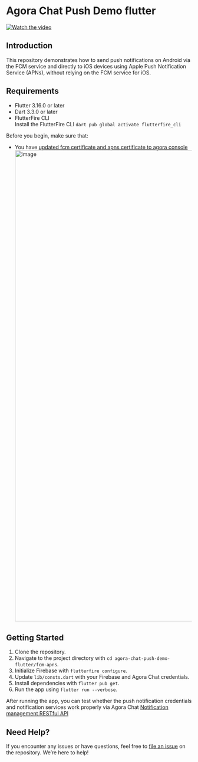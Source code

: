 # Agora Chat Push Demo flutter 

[![Watch the video](https://img.youtube.com/vi/AtUhDZROifE/0.jpg)](https://www.youtube.com/watch?v=AtUhDZROifE)

## Introduction
This repository demonstrates how to send push notifications on Android via the FCM service and directly to iOS devices using Apple Push Notification Service (APNs), without relying on the FCM service for iOS.

## Requirements
* Flutter 3.16.0 or later
* Dart 3.3.0 or later
* FlutterFire CLI   
  Install the FlutterFire CLI `dart pub global activate flutterfire_cli`

Before you begin, make sure that:
- You have [updated fcm certificate and apns certificate to agora console](https://docs.agora.io/en/agora-chat/develop/offline-push?platform=flutter#2-upload-fcm-certificate-to-)
  <img width="1277" alt="image" src="https://github.com/user-attachments/assets/68af8623-fa72-4fcc-ae13-009aa5e60b0b">


## Getting Started
1. Clone the repository.
2. Navigate to the project directory with `cd agora-chat-push-demo-flutter/fcm-apns`.
3. Initialize Firebase with `flutterfire configure`.
4. Update `lib/consts.dart` with your Firebase and Agora Chat credentials.
5. Install dependencies with `flutter pub get`.
6. Run the app using `flutter run --verbose`.

After running the app, you can test whether the push notification credentials and notification services work properly via Agora Chat [Notification management RESTful API](https://github.com/ycj3/agora-chat-push-demo-flutter/wiki/Testing-if-Push-Notifications-are-Setup-Correctly)

## Need Help?
If you encounter any issues or have questions, feel free to [file an issue](https://github.com/ycj3/agora-chat-push-demo-flutter/issues/new/choose) on the repository. We’re here to help!
